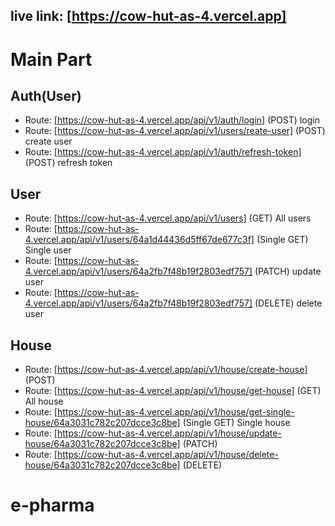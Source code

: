 ## live link: [https://cow-hut-as-4.vercel.app]

# Main Part

## Auth(User)

- Route: [https://cow-hut-as-4.vercel.app/api/v1/auth/login] (POST) login
- Route: [https://cow-hut-as-4.vercel.app/api/v1/users/reate-user] (POST) create user
- Route: [https://cow-hut-as-4.vercel.app/api/v1/auth/refresh-token] (POST) refresh token

## User

- Route: [https://cow-hut-as-4.vercel.app/api/v1/users] (GET) All users
- Route: [https://cow-hut-as-4.vercel.app/api/v1/users/64a1d44436d5ff67de677c3f] (Single GET) Single user
- Route: [https://cow-hut-as-4.vercel.app/api/v1/users/64a2fb7f48b19f2803edf757] (PATCH) update user
- Route: [https://cow-hut-as-4.vercel.app/api/v1/users/64a2fb7f48b19f2803edf757] (DELETE) delete user

## House

- Route: [https://cow-hut-as-4.vercel.app/api/v1/house/create-house] (POST)
- Route: [https://cow-hut-as-4.vercel.app/api/v1/house/get-house] (GET) All house
- Route: [https://cow-hut-as-4.vercel.app/api/v1/house/get-single-house/64a3031c782c207dcce3c8be] (Single GET) Single house
- Route: [https://cow-hut-as-4.vercel.app/api/v1/house/update-house/64a3031c782c207dcce3c8be] (PATCH)
- Route: [https://cow-hut-as-4.vercel.app/api/v1/house/delete-house/64a3031c782c207dcce3c8be] (DELETE)
# e-pharma
